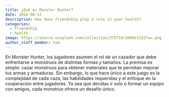 ```yaml
---
title: ¿Qué es Monster Hunter?
date: 2016-08-12
description: How does friendship play a role in your health?
categories:
  - friendship
  - health
image: https://source.unsplash.com/collection/375719/2000x1322?a=.png
author_staff_member: tom
---
```


En Monster Hunter, los jugadores asumen el rol de un cazador que debe enfrentarse a monstruos de distintas formas y tamaños. La premisa es simple: cazar monstruos para obtener materiales que te permitan mejorar tus armas y armaduras. Sin embargo, lo que hace único a este juego es la complejidad de cada caza, las habilidades requeridas y el enfoque en la cooperación entre jugadores. Ya sea que decidas ir solo o formar un equipo con amigos, cada monstruo ofrece un desafío único.